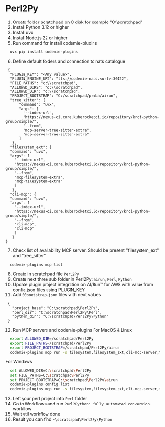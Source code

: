 # Perl2Py
1. Create folder scratchpad on C disk for example "C:\scratchpad"
2. Install Python 3.12 or higher
4. Install uvx
4. Install Node.js 22 or higher
5. Run command for install codemie-plugins
```bash
  uvx pip install codemie-plugins
```

6. Define default folders and connection to nats catalogue
```
 {
  "PLUGIN_KEY": "<Any value>",
  "PLUGIN_ENGINE_URI": "tls://codemie-nats.<url>:30422",
  "FILE_PATHS": "c:\\scratchpad",
  "ALLOWED_DIRS": "c:\\scratchpad",
  "ALLOWED_DIR": "c:\\scratchpad",
  "PROJECT_BOOTSTRAP": "C:/scratchpad/proba/airun",
  "tree_sitter": {
      "command": "uvx",
      "args": [
        "--index-url",
        "https://nexus-ci.core.kuberocketci.io/repository/krci-python-group/simple/",
        "--from",
        "mcp-server-tree-sitter-extra",
        "mcp-server-tree-sitter-extra"
      ]
   },
  "filesystem_ext": {
  "command": "uvx",
  "args": [
    "--index-url",
    "https://nexus-ci.core.kuberocketci.io/repository/krci-python-group/simple/",
    "--from",
    "mcp-filesystem-extra",
    "mcp-filesystem-extra"
    ]
   },
  "cli-mcp": {
  "command": "uvx",
  "args": [
    "--index-url",
    "https://nexus-ci.core.kuberocketci.io/repository/krci-python-group/simple/",
    "--from",
    "cli-mcp",
    "cli-mcp"
    ]
   } 
}

   ```
7. Check list of availability MCP server. Should be present "filesystem_ext" and "tree_sitter"
```bash
  codemie-plugins mcp list
```
8. Create in scratchpad file ```Perl2Py```
9. Create next three sub folder in Perl2Py: ```airun```, ```Perl```, ```Python```
10. Update plugin project integration on AI/Run™ for AWS with value from config.json files using PLUGIN_KEY
11. Add ```00bootstrap.json``` files with next values
```
 {
   "project_base": "C:\scratchpad\Perl2Py",
   "perl_dir": "C:\scratchpad\Perl2Py\Perl",  
   "python_dir": "C:\scratchpad\Perl2Py\Python"
 }
```
12. Run MCP servers and codemie-plugins
    For MacOS & Linux
```bash
  export ALLOWED_DIR=/scratchpad/Perl2Py
  export FILE_PATHS=/scratchpad/Perl2Py
  export PROJECT_BOOTSTRAP=/scratchpad/Perl2Py/airun
  codemie-plugins mcp run -s filesystem,filesystem_ext,cli-mcp-server,tree_sitter -e cli-mcp-server=ALLOWED_DIR -e filesystem_ext=ALLOWED_DIR,PROJECT_BOOTSTRAP
```
For Windows
```bash
  set ALLOWED_DIR=C:\scratchpad\Perl2Py
  set FILE_PATHS=C:\scratchpad\Perl2Py
  set PROJECT_BOOTSTRAP=C:\scratchpad\Perl2Py\airun
  codemie-plugins config list
  codemie-plugins mcp run -s filesystem,filesystem_ext,cli-mcp-server,tree_sitter -e cli-mcp-server=ALLOWED_DIR -e filesystem_ext=ALLOWED_DIR,PROJECT_BOOTSTRAP
```
13. Left your perl project into ```Perl``` folder
14. Go to Workflows and run ```Perl2Python: fully automated conversion``` workflow
15. Wait util workflow done
16. Result you can find ```~\scratchpad\Perl2Py\Python```
